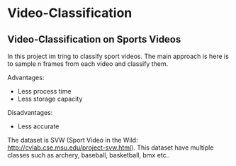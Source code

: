 # Video-Classification
## Video-Classification on Sports Videos

In this project im tring to classify sport videos. 
The main approach is here is to sample n frames from each video and classify them. 

Advantages:
- Less process time
- Less storage capacity

Disadvantages:
- Less accurate

The dataset is SVW (Sport Video in the Wild: http://cvlab.cse.msu.edu/project-svw.html). This dataset have multiple classes such as archery, baseball, basketball, bmx etc..
